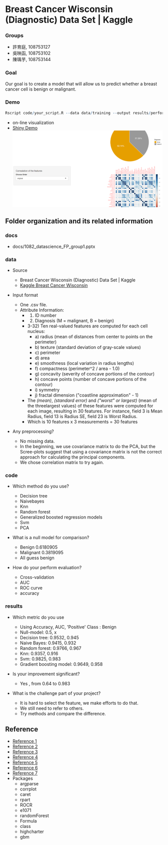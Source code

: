# Breast Cancer Wisconsin (Diagnostic) Data Set | Kaggle

### Groups
* 許育庭, 108753127
* 吳映函, 108753102
* 陳瑀芋, 108753144

### Goal

Our goal is to create a model that will allow us to predict whether a breast cancer cell is benign or malignant.

### Demo 

```R
Rscript code/your_script.R --data data/training --output results/performance.tsv
```
* on-line visualization 
* [Shiny Demo](https://leseryn.shinyapps.io/final_1/)
![Shiny Demo png](shiny.png)

## Folder organization and its related information

### docs
* docs/1082_datascience_FP_group1.pptx

### data
* Source
	* Breast Cancer Wisconsin (Diagnostic) Data Set | Kaggle
	* [Kaggle Breast Cancer Wisconsin](https://www.kaggle.com/uciml/breast-cancer-wisconsin-data)
* Input format
	* One .csv file.
	* Attribute Information:
		* 1) ID number
		* 2) Diagnosis (M = malignant, B = benign)
		* 3-32) Ten real-valued features are computed for each cell nucleus:
			* a) radius (mean of distances from center to points on the perimeter)
			* b) texture (standard deviation of gray-scale values)
			* c) perimeter
			* d) area
			* e) smoothness (local variation in radius lengths)
			* f) compactness (perimeter^2 / area - 1.0)
			* g) concavity (severity of concave portions of the contour)
			* h) concave points (number of concave portions of the contour)
			* i) symmetry
			* j) fractal dimension ("coastline approximation" - 1)
		* The *(mean)*, *(standard error)* and *("worst" or largest)* (mean of the threelargest values) of these features were computed for each image, resulting in 30 features. For instance, field 3 is Mean Radius, field 13 is Radius SE, field 23 is Worst Radius.
		* Which is 10 features x 3 measurements = 30 features

* Any preprocessing?
  * No missing data.
  * In the beginning, we use covariance matrix to do the PCA, but the Scree-plots suggest that using a covariance matrix is not the correct approach for calculating the principal components.
  * We chose correlation matrix to try again.

### code
* Which method do you use?
	* Decision tree
	* Naivebayes
	* Knn
	* Random forest
	* Generalized boosted regression models
	* Svm
	* PCA

* What is a null model for comparison?
	* Benign 0.6180905
	* Malignant 0.3819095
	* All guess benign

* How do your perform evaluation?
	* Cross-validation
	* AUC
	* ROC curve
	* accuracy


### results
* Which metric do you use 
  	* Using Accuracy, AUC, 'Positive' Class : Benign
	* Null-model: 0.5, x
	* Decision tree: 0.9532, 0.945
	* Naive Bayes: 0.9415, 0.932
	* Random forest: 0.9766, 0.967
	* Knn: 0.9357, 0.916
	* Svm: 0.9825, 0.983
	* Gradient boosting model: 0.9649, 0.958

* Is your improvement significant?
	* Yes , from 0.64 to 0.983
* What is the challenge part of your project?
	* It is hard to select the feature, we make efforts to do that.
	* We still need to refer to others.
	* Try methods and compare the difference.

## Reference
* [Reference 1](https://www.kaggle.com/shravank/predicting-breast-cancer-using-pca-lda-in-r)
* [Reference 2](https://www.kaggle.com/mirichoi0218/classification-breast-cancer-or-not-with-15-ml)
* [Reference 3](https://www.kaggle.com/paultimothymooney/decision-trees-for-binary-classification-0-99)
* [Reference 4](https://www.kaggle.com/kanncaa1/statistical-learning-tutorial-for-beginners/notebook)
* [Reference 5](https://www.kaggle.com/kanncaa1/statistical-learning-tutorial-for-beginners/notebook)
* [Reference 6](https://www.kaggle.com/bbloggsbott/feature-selection-correlation-and-p-value/data)
* [Reference 7](https://www.kaggle.com/uciml/breast-cancer-wisconsin-data/kernels)
* Packages
	* argparse
	* corrplot
	* caret
	* rpart
	* ROCR
	* e1071
	* randomForest
	* Formula
	* class
	* highcharter
	* gbm




